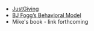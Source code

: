 - [JustGiving](https://www.justgiving.com/)
- [BJ Fogg’s Behavioral Model](http://www.growthengineering.co.uk/bj-foggs-behavior-model/)
- Mike's book - link forthcoming